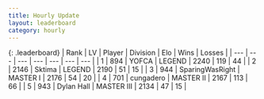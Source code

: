 ```yaml
---
title: Hourly Update
layout: leaderboard
category: hourly
---
```


{: .leaderboard}
| Rank | LV | Player | Division | Elo | Wins | Losses |
| --- | --- | --- | --- | --- | --- | --- |
| <span data-change="0">1</span> | 894 | <span title="ID: 650820">YOFCA</span> | LEGEND | <span data-change="0">2240</span> | <span data-change="0">119</span> | <span data-change="0">44</span> |
| <span data-change="0">2</span> | 2146 | <span title="ID: 353063">Sktima</span> | LEGEND | <span data-change="0">2190</span> | <span data-change="0">51</span> | <span data-change="0">15</span> |
| <span data-change="0">3</span> | 944 | <span title="ID: 402846">SparingWasRight</span> | MASTER I | <span data-change="0">2176</span> | <span data-change="0">54</span> | <span data-change="0">20</span> |
| <span data-change="0">4</span> | 701 | <span title="ID: 54134">cungadero</span> | MASTER II | <span data-change="13">2167</span> | <span data-change="2">113</span> | <span data-change="0">66</span> |
| <span data-change="0">5</span> | 943 | <span title="ID: 174294">Dylan Hall</span> | MASTER III | <span data-change="0">2134</span> | <span data-change="0">47</span> | <span data-change="0">15</span> |